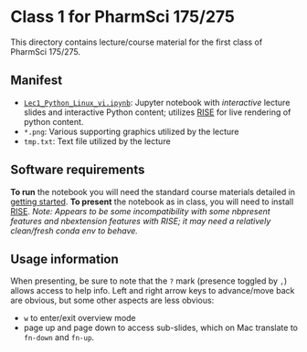 # Class 1 for PharmSci 175/275

This directory contains lecture/course material for the first class of PharmSci 175/275.

## Manifest
- [`Lec1_Python_Linux_vi.ipynb`](Lec1_Python_Linux_vi.ipynb): Jupyter notebook with *interactive* lecture slides and interactive Python content; utilizes [RISE](https://rise.readthedocs.io/) for live rendering of python content.
- `*.png`: Various supporting graphics utilized by the lecture
- `tmp.txt`: Text file utilized by the lecture

## Software requirements
**To run** the notebook you will need the standard course materials detailed in [getting started](../getting-started.md).
**To present** the notebook as in class, you will need to install [RISE](https://rise.readthedocs.io/). *Note: Appears to be some incompatibility with some nbpresent features and nbextension features with RISE; it may need a relatively clean/fresh conda env to behave.*

## Usage information

When presenting, be sure to note that the `?` mark (presence toggled by `,`) allows access to help info.
Left and right arrow keys to advance/move back are obvious, but some other aspects are less obvious:
- `w` to enter/exit overview mode
- page up and page down to access sub-slides, which on Mac translate to `fn-down` and `fn-up`.
